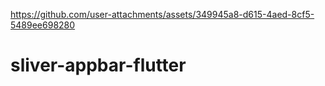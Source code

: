 https://github.com/user-attachments/assets/349945a8-d615-4aed-8cf5-5489ee698280
# sliver-appbar-flutter
